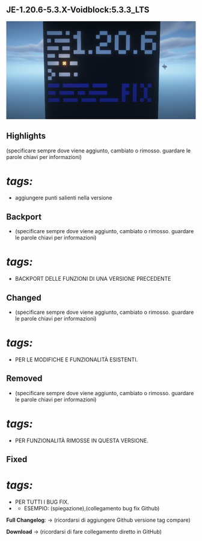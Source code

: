 ## JE-1.20.6-5.3.X-Voidblock:5.3.3_LTS

![Aggiornamento di Manutenzione](images/posts/Voidblock/LTS_latest.png)

## Highlights

(specificare sempre dove viene aggiunto, cambiato o rimosso. guardare le parole chiavi per informazioni)
# _tags:_

- aggiungere punti salienti nella versione

## Backport

- (specificare sempre dove viene aggiunto, cambiato o rimosso. guardare le parole chiavi per informazioni)
# _tags:_

- BACKPORT DELLE FUNZIONI DI UNA VERSIONE PRECEDENTE

## Changed

- (specificare sempre dove viene aggiunto, cambiato o rimosso. guardare le parole chiavi per informazioni)
# _tags:_

- PER LE MODIFICHE E FUNZIONALITÀ ESISTENTI.

## Removed

- (specificare sempre dove viene aggiunto, cambiato o rimosso. guardare le parole chiavi per informazioni)
# _tags:_

- PER FUNZIONALITÀ RIMOSSE IN QUESTA VERSIONE.

## Fixed

# _tags:_

- PER TUTTI I BUG FIX.
- - ESEMPIO: (spiegazione),(collegamento bug fix Github)

**Full Changelog**: -> (ricordarsi di aggiungere Github versione tag compare)

**Download** -> (ricordarsi di fare collegamento diretto in GitHub)